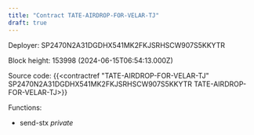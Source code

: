 ```yaml
---
title: "Contract TATE-AIRDROP-FOR-VELAR-TJ"
draft: true
---
```

Deployer: SP2470N2A31DGDHX541MK2FKJSRHSCW907S5KKYTR


 



Block height: 153998 (2024-06-15T06:54:13.000Z)

Source code: {{<contractref "TATE-AIRDROP-FOR-VELAR-TJ" SP2470N2A31DGDHX541MK2FKJSRHSCW907S5KKYTR TATE-AIRDROP-FOR-VELAR-TJ>}}

Functions:

* send-stx _private_
